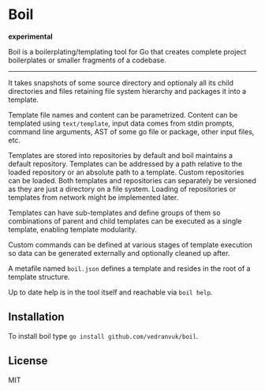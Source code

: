 # Boil

**experimental**

Boil is a boilerplating/templating tool for Go that creates complete project 
boilerplates or smaller fragments of a codebase.

___

It takes snapshots of some source directory and optionaly all its child 
directories and files retaining file system hierarchy and packages it into a 
template.

Template file names and content can be parametrized. Content can be templated 
using `text/template`, input data comes from stdin prompts, command line 
arguments, AST of some go file or package, other input files, etc.

Templates are stored into repositories by default and boil maintains a default
repository. Templates can be addressed by a path relative to the loaded 
repository or an absolute path to a template. Custom repositories can be loaded.
Both templates and repositories can separately be versioned as they are just
a directory on a file system. Loading of repositories or templates from network
might be implemented later.

Templates can have sub-templates and define groups of them so combinations of 
parent and child templates can be executed as a single template, enabling 
template modularity.

Custom commands can be defined at various stages of template execution so data
can be generated externally and optionally cleaned up after.

A metafile named `boil.json` defines a template and resides in the root of a 
template structure.

Up to date help is in the tool itself and reachable via `boil help`.

## Installation

To install boil type `go install github.com/vedranvuk/boil`.

## License

MIT
